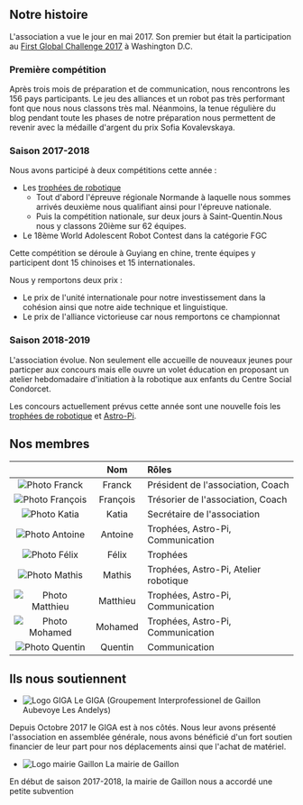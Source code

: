 ## Notre histoire

L'association a vue le jour en mai 2017. Son premier but était la participation au [First Global Challenge 2017](https://first.global/archive/fgc-2017/) à Washington D.C.

### Première compétition
Après trois mois de préparation et de communication, nous rencontrons les 156 pays participants. Le jeu des alliances et un robot pas très performant font que nous nous classons très mal. Néanmoins, la tenue régulière du blog pendant toute les phases de notre préparation nous permettent de revenir avec la médaille d'argent du prix Sofia Kovalevskaya.

### Saison 2017-2018
Nous avons participé à deux compétitions cette année :
- Les [trophées de robotique](http://tropheesderobotique.fr)
  - Tout d'abord l'épreuve régionale Normande à laquelle nous sommes arrivés deuxième nous qualifiant ainsi pour l'épreuve nationale.
  - Puis la compétition nationale, sur deux jours à Saint-Quentin.Nous nous y classons 20ième sur 62 équipes.
- Le 18ème World Adolescent Robot Contest dans la catégorie FGC

Cette compétition se déroule à Guyiang en chine, trente équipes y participent dont 15 chinoises et 15 internationales.

Nous y remportons deux prix :
  - Le prix de l'unité internationale pour notre investissement dans la cohésion ainsi que notre aide technique et linguistique.
  - Le prix de l'alliance victorieuse car nous remportons ce championnat

### Saison 2018-2019
L'association évolue. Non seulement elle accueille de nouveaux jeunes pour particper aux concours mais elle ouvre un volet éducation en proposant un atelier hebdomadaire d'initiation à la robotique aux enfants du Centre Social Condorcet.

Les concours actuellement prévus cette année sont une nouvelle fois les [trophées de robotique](http://tropheesderobotique.fr) et [Astro-Pi](https://www.astro-pi.org).



## Nos membres

|   | Nom  | Rôles |
| :---: | :---: | :---|
| ![Photo Franck](url) | Franck | Président de l'association, Coach |
| ![Photo François](url) | François | Trésorier de l'association, Coach|
| ![Photo Katia](url) | Katia | Secrétaire de l'association |
| ![Photo Antoine](url) | Antoine | Trophées, Astro-Pi, Communication |
| ![Photo Félix](url) | Félix | Trophées |
| ![Photo Mathis](url) | Mathis |  Trophées, Astro-Pi, Atelier robotique |
| ![Photo Matthieu](url) | Matthieu|  Trophées, Astro-Pi, Communication |
| ![Photo Mohamed](url) | Mohamed |  Trophées, Astro-Pi, Communication |
| ![Photo Quentin](url) | Quentin | Communication |

## Ils nous soutiennent

- ![Logo GIGA](https://s.werobot.fr/logoGIGAreduit.png) Le GIGA (Groupement Interprofessionel de Gaillon Aubevoye Les Andelys)

Depuis Octobre 2017 le GIGA est à nos côtés. Nous leur avons présenté l'association en assemblée générale, nous avons bénéficié d'un fort soutien financier de leur part pour nos déplacements ainsi que l'achat de matériel.
- ![Logo mairie Gaillon ](https://s.werobot.fr/logoMairieGaillon.jpg) La mairie de Gaillon

En début de saison 2017-2018, la mairie de Gaillon nous a accordé une petite subvention
